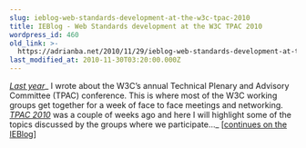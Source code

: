 ```yaml
---
slug: ieblog-web-standards-development-at-the-w3c-tpac-2010
title: IEBlog - Web Standards development at the W3C TPAC 2010
wordpress_id: 460
old_link: >-
  https://adrianba.net/2010/11/29/ieblog-web-standards-development-at-the-w3c-tpac-2010/
last_modified_at: 2010-11-30T03:20:00.000Z
---
```


[_Last year_](http://blogs.msdn.com/b/ie/archive/2009/11/02/participating-at-w3c-s-tpac-2009.aspx)_ I wrote about the W3C’s annual Technical Plenary and Advisory Committee (TPAC) conference. This is where most of the W3C working groups get together for a week of face to face meetings and networking. _[_TPAC 2010_](http://www.w3.org/2010/11/TPAC/)_ was a couple of weeks ago and here I will highlight some of the topics discussed by the groups where we participate…_ [[continues on the IEBlog](http://blogs.msdn.com/b/ie/archive/2010/11/29/web-standards-development-at-the-w3c-tpac-2010.aspx)]
